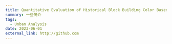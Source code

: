 ```yaml
---
title: Quantitative Evaluation of Historical Block Building Color Based on Street View Images
summary: 一些简介
tags:
  - Unban Analysis
date: 2023-06-01
external_link: http://github.com
---
```


